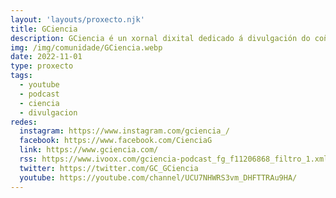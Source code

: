 ```yaml
---
layout: 'layouts/proxecto.njk'
title: GCiencia
description: GCiencia é un xornal dixital dedicado á divulgación do coñecemento científico e tecnolóxico
img: /img/comunidade/GCiencia.webp
date: 2022-11-01
type: proxecto
tags:
  - youtube
  - podcast
  - ciencia
  - divulgacion
redes:
  instagram: https://www.instagram.com/gciencia_/
  facebook: https://www.facebook.com/CienciaG
  link: https://www.gciencia.com/
  rss: https://www.ivoox.com/gciencia-podcast_fg_f11206868_filtro_1.xml
  twitter: https://twitter.com/GC_GCiencia
  youtube: https://youtube.com/channel/UCU7NHWRS3vm_DHFTTRAu9HA/
---
```

